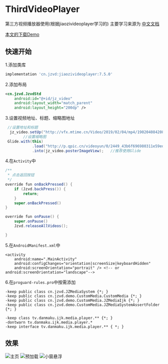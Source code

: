 # ThirdVideoPlayer
第三方视频播放器使用(根据jiaozivideoplayer学习的)
主要学习来源为
[中文文档](http://jzvd.org)

[本文的下载Demo](https://github.com/liufx/ThirdVideoPlayer/blob/mian/apk/app-release.apk)

## 快速开始

1.添加类库
```gradle
implementation 'cn.jzvd:jiaozivideoplayer:7.5.0'
```

2.添加布局
```xml
<cn.jzvd.JzvdStd
    android:id="@+id/jz_video"
    android:layout_width="match_parent"
    android:layout_height="200dp" />
```

3.设置视频地址、标题、缩略图地址
```java
 //设置地址和标题
  jz_video.setUp("http://vfx.mtime.cn/Video/2019/02/04/mp4/190204084208765161.mp4", "驯龙高手")
        //设置缩略图
 Glide.with(this)
            .load("http://p.qpic.cn/videoyun/0/2449_43b6f696980311e59ed467f22794e792_1/640")
            .into(jz_video.posterImageView);   //推荐使用Glide
```

4.在`Activity`中
```java
/**
 * 点击返回按钮
 */
override fun onBackPressed() {
    if (Jzvd.backPress()) {
        return;
    }
    super.onBackPressed()
}

override fun onPause() {
    super.onPause()
    Jzvd.releaseAllVideos();

}
```

5.在`AndroidManifest.xml`中
```
<activity
    android:name=".MainActivity"
    android:configChanges="orientation|screenSize|keyboardHidden"
    android:screenOrientation="portrait" /> <!-- or android:screenOrientation="landscape"-->
```

6.在`proguard-rules.pro`中按需添加
```
-keep public class cn.jzvd.JZMediaSystem {*; }
-keep public class cn.jzvd.demo.CustomMedia.CustomMedia {*; }
-keep public class cn.jzvd.demo.CustomMedia.JZMediaIjk {*; }
-keep public class cn.jzvd.demo.CustomMedia.JZMediaSystemAssertFolder {*; }

-keep class tv.danmaku.ijk.media.player.** {*; }
-dontwarn tv.danmaku.ijk.media.player.*
-keep interface tv.danmaku.ijk.media.player.** { *; }
```

## 效果
![主页](https://github.com/liufx/ThirdVideoPlayer/blob/main/image/1.jpg)
![预加载](https://github.com/liufx/ThirdVideoPlayer/blob/main/image/2.jpg)
![小窗悬浮](https://github.com/liufx/ThirdVideoPlayer/blob/main/image/3.jpg)
